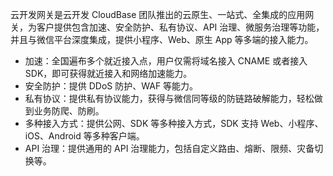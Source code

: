 云开发网关是云开发 CloudBase 团队推出的云原生、一站式、全集成的应用网关，为客户提供包含加速、安全防护、私有协议、API 治理、微服务治理等功能，并且与微信平台深度集成，提供小程序、Web、原生 App 等多端的接入能力。

- 加速：全国遍布多个就近接入点，用户仅需将域名接入 CNAME 或者接入 SDK，即可获得就近接入和网络加速能力。
- 安全防护：提供 DDoS 防护、WAF 等能力。
- 私有协议：提供私有协议能力，获得与微信同等级的防链路破解能力，轻松做到业务防爬、防刷。
- 多种接入方式：提供公网、SDK 等多种接入方式，SDK 支持 Web、小程序、iOS、Android 等多种客户端。
- API 治理：提供通用的 API 治理能力，包括自定义路由、熔断、限频、灾备切换等。
